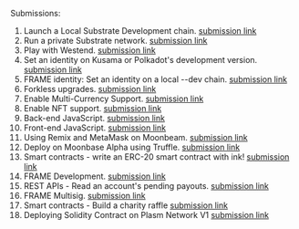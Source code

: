 Submissions:

1. Launch a Local Substrate Development chain. [submission link](https://github.com/BitAsh/helloworld-by-polkadot/blob/master/local-substrate-development-chain/transfer_and_remark.png)
2. Run a private Substrate network. [submission link](https://github.com/BitAsh/helloworld-by-polkadot/blob/master/private-substrate-network/second-node.png)
3. Play with Westend. [submission link](https://westend.subscan.io/extrinsic/2724924-2)
4. Set an identity on Kusama or Polkadot's development version. [submission link](https://github.com/BitAsh/helloworld-by-polkadot/blob/master/identity-on-polkadot/identity.png)
5. FRAME identity: Set an identity on a local --dev chain. [submission link](https://github.com/BitAsh/helloworld-by-polkadot/blob/master/identity-on-local-dev-chain/identity.png)
6. Forkless upgrades. [submission link](https://github.com/BitAsh/helloworld-by-polkadot/blob/master/forkless-upgrade/upgrade.png)
7. Enable Multi-Currency Support. [submission link](https://github.com/BitAsh/substrate-node-orml-tokens)
8. Enable NFT support. [submission link](https://github.com/BitAsh/substrate-node-orml-nft)
9. Back-end JavaScript. [submission link](https://github.com/BitAsh/polkadot-block-js-utility)
10. Front-end JavaScript. [submission link](https://github.com/BitAsh/Front-end-JS)
11. Using Remix and MetaMask on Moonbeam. [submission link](https://github.com/BitAsh/helloworld-by-polkadot/blob/master/using-remix-and-metamask-on-moonbeam/README.md)
12. Deploy on Moonbase Alpha using Truffle. [submission link](https://github.com/BitAsh/helloworld-by-polkadot/blob/master/deploy-on-moonbase-alpha-using-truffle/README.md)
13. Smart contracts - write an ERC-20 smart contract with ink! [submission link](https://github.com/BitAsh/helloworld-by-polkadot/tree/master/erc20-smart-contract-with-ink)
14. FRAME Development. [submission link](https://github.com/BitAsh/helloworld-by-polkadot/tree/master/frame-development)
15. REST APIs - Read an account's pending payouts. [submission link](https://github.com/BitAsh/pending-payout)
16. FRAME Multisig. [submission link](https://github.com/BitAsh/helloworld-by-polkadot/tree/master/frame-multisig)
17. Smart contracts - Build a charity raffle [submission link](https://github.com/BitAsh/charity-raffle)
18. Deploying Solidity Contract on Plasm Network V1 [submission link](https://github.com/BitAsh/helloworld-by-polkadot/blob/master/solidity-contract-on-plasm/README.md)
